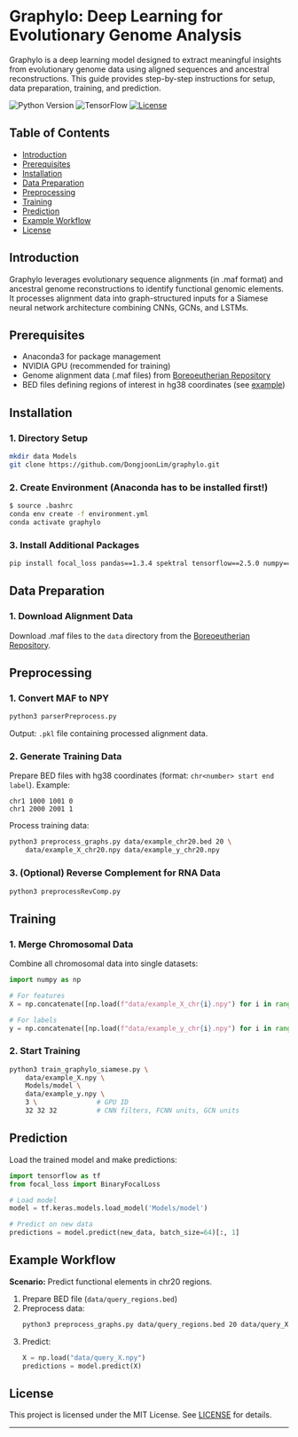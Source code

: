 # Graphylo: Deep Learning for Evolutionary Genome Analysis

Graphylo is a deep learning model designed to extract meaningful insights from evolutionary genome data using aligned sequences and ancestral reconstructions. This guide provides step-by-step instructions for setup, data preparation, training, and prediction.

![Python Version](https://img.shields.io/badge/Python-3.7%2B-blue)
![TensorFlow](https://img.shields.io/badge/TensorFlow-2.5-orange)
[![License](https://img.shields.io/badge/License-MIT-green)](LICENSE)

## Table of Contents
- [Introduction](#introduction)
- [Prerequisites](#prerequisites)
- [Installation](#installation)
- [Data Preparation](#data-preparation)
- [Preprocessing](#preprocessing)
- [Training](#training)
- [Prediction](#prediction)
- [Example Workflow](#example-workflow)
- [License](#license)

## Introduction
Graphylo leverages evolutionary sequence alignments (in .maf format) and ancestral genome reconstructions to identify functional genomic elements. It processes alignment data into graph-structured inputs for a Siamese neural network architecture combining CNNs, GCNs, and LSTMs.

## Prerequisites
- Anaconda3 for package management
- NVIDIA GPU (recommended for training)
- Genome alignment data (.maf files) from [Boreoeutherian Repository](http://repo.cs.mcgill.ca/PUB/blanchem/Boreoeutherian/)
- BED files defining regions of interest in hg38 coordinates (see [example](data/example.bed))

## Installation
### 1. Directory Setup
```bash
mkdir data Models
git clone https://github.com/DongjoonLim/graphylo.git
```

### 2. Create Environment (Anaconda has to be installed first!)
```bash
$ source .bashrc
conda env create -f environment.yml
conda activate graphylo
```

### 3. Install Additional Packages
```bash
pip install focal_loss pandas==1.3.4 spektral tensorflow==2.5.0 numpy==1.20.3 pyBigWig
```

## Data Preparation

### 1. Download Alignment Data
Download .maf files to the `data` directory from the [Boreoeutherian Repository](http://repo.cs.mcgill.ca/PUB/blanchem/Boreoeutherian/).

## Preprocessing

### 1. Convert MAF to NPY
```bash
python3 parserPreprocess.py
```
Output: `.pkl` file containing processed alignment data.

### 2. Generate Training Data
Prepare BED files with hg38 coordinates (format: `chr<number> start end label`). Example:
```bed
chr1 1000 1001 0
chr1 2000 2001 1
```

Process training data:
```bash
python3 preprocess_graphs.py data/example_chr20.bed 20 \
    data/example_X_chr20.npy data/example_y_chr20.npy
```

### 3. (Optional) Reverse Complement for RNA Data
```bash
python3 preprocessRevComp.py
```

## Training

### 1. Merge Chromosomal Data
Combine all chromosomal data into single datasets:
```python
import numpy as np

# For features
X = np.concatenate([np.load(f"data/example_X_chr{i}.npy") for i in range(1,23)], axis=0)

# For labels
y = np.concatenate([np.load(f"data/example_y_chr{i}.npy") for i in range(1,23)], axis=0)
```

### 2. Start Training
```bash
python3 train_graphylo_siamese.py \
    data/example_X.npy \
    Models/model \
    data/example_y.npy \
    3 \               # GPU ID
    32 32 32          # CNN filters, FCNN units, GCN units
```

## Prediction
Load the trained model and make predictions:
```python
import tensorflow as tf
from focal_loss import BinaryFocalLoss

# Load model
model = tf.keras.models.load_model('Models/model')

# Predict on new data
predictions = model.predict(new_data, batch_size=64)[:, 1]
```

## Example Workflow
**Scenario:** Predict functional elements in chr20 regions.

1. Prepare BED file (`data/query_regions.bed`)
2. Preprocess data:
   ```bash
   python3 preprocess_graphs.py data/query_regions.bed 20 data/query_X.npy data/query_y.npy
   ```
3. Predict:
   ```python
   X = np.load("data/query_X.npy")
   predictions = model.predict(X)
   ```

## License
This project is licensed under the MIT License. See [LICENSE](LICENSE) for details.

---

